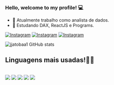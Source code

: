 ### Hello, welcome to my profile! 💻
- 🔭 Atualmente trabalho como analista de dados.
- 🌱 Estudando DAX, ReactJS e Programs.

[![Instagram](	https://img.shields.io/badge/Instagram-E4405F?style=for-the-badge&logo=instagram&logoColor=white)](instagram.com/jjatobaa)
[![Instagram](	https://img.shields.io/badge/LinkedIn-0077B5?style=for-the-badge&logo=linkedin&logoColor=white)](linkedin.com/in/joão-jatobá-técnico-em-informática-3a5456266)
[![Instagram](	https://img.shields.io/badge/Gmail-D14836?style=for-the-badge&logo=gmail&logoColor=white)](jjatobaaa@gmail.com)

![jjatobaa1 GitHub stats](https://github-readme-stats.vercel.app/api?username=jjatobaa1&show_icons=true&theme=dracula)

## Linguagens mais usadas!🤞🏻
<div style="display: inline-block"><br/>
<img align="center" src="	https://img.shields.io/badge/PHP-777BB4?style=for-the-badge&logo=php&logoColor=white">
<img align="center" src="https://img.shields.io/badge/React-20232A?style=for-the-badge&logo=react&logoColor=61DAFB">
<img align="center" src="	https://img.shields.io/badge/Bootstrap-563D7C?style=for-the-badge&logo=bootstrap&logoColor=white">
<img align="center" src="https://img.shields.io/badge/Redux-593D88?style=for-the-badge&logo=redux&logoColor=white">
<img align="center" src="https://img.shields.io/badge/jQuery-0769AD?style=for-the-badge&logo=jquery&logoColor=white">  
</div>





